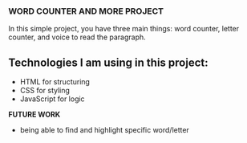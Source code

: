 ### WORD COUNTER AND MORE PROJECT

In this simple project, you have three main things: word counter, letter counter, and voice to read the paragraph.

## Technologies I am using in this project:

- HTML for structuring
- CSS for styling
- JavaScript for logic

**FUTURE WORK**

- being able to find and highlight specific word/letter
